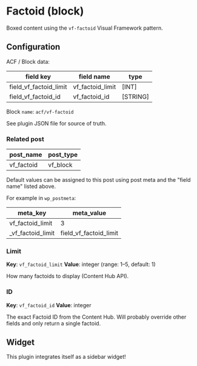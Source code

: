 # Factoid (block)

Boxed content using the `vf-factoid` Visual Framework pattern.

## Configuration

ACF / Block data:

| field key | field name | type |
| --------- | ---------- | ---- |
| field_vf_factoid_limit | vf_factoid_limit | [INT] |
| field_vf_factoid_id | vf_factoid_id | [STRING] |

Block `name`: `acf/vf-factoid`

See plugin JSON file for source of truth.

### Related post

| post_name | post_type |
| --------- | --------- |
| vf_factoid | vf_block |

Default values can be assigned to this post using post meta and the "field name" listed above.

For example in `wp_postmeta`:

| meta_key | meta_value |
| -------- | ---------- |
| vf_factoid_limit | 3 |
| \_vf_factoid_limit | field_vf_factoid_limit |

### Limit

**Key**: `vf_factoid_limit`
**Value**: integer (range: 1–5, default: 1)

How many factoids to display (Content Hub API).

### ID

**Key**: `vf_factoid_id`
**Value**: integer

The exact Factoid ID from the Content Hub. Will probably override other fields and only return a single factoid.

## Widget

This plugin integrates itself as a sidebar widget!
